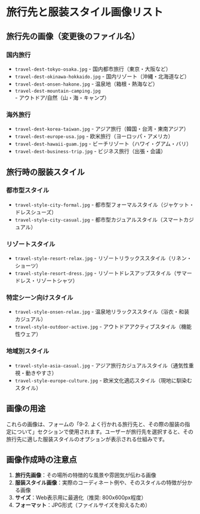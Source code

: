 # 旅行先と服装スタイル画像リスト

## 旅行先の画像（変更後のファイル名）

### 国内旅行
- `travel-dest-tokyo-osaka.jpg` - 国内都市旅行（東京・大阪など）
- `travel-dest-okinawa-hokkaido.jpg` - 国内リゾート（沖縄・北海道など）
- `travel-dest-onsen-hakone.jpg` - 温泉地（箱根・熱海など）
- `travel-dest-mountain-camping.jpg` - アウトドア/自然（山・海・キャンプ）

### 海外旅行
- `travel-dest-korea-taiwan.jpg` - アジア旅行（韓国・台湾・東南アジア）
- `travel-dest-europe-usa.jpg` - 欧米旅行（ヨーロッパ・アメリカ）
- `travel-dest-hawaii-guam.jpg` - ビーチリゾート（ハワイ・グアム・バリ）
- `travel-dest-business-trip.jpg` - ビジネス旅行（出張・会議）

## 旅行時の服装スタイル

### 都市型スタイル
- `travel-style-city-formal.jpg` - 都市型フォーマルスタイル（ジャケット・ドレスシューズ）
- `travel-style-city-casual.jpg` - 都市型カジュアルスタイル（スマートカジュアル）

### リゾートスタイル
- `travel-style-resort-relax.jpg` - リゾートリラックススタイル（リネン・ショーツ）
- `travel-style-resort-dress.jpg` - リゾートドレスアップスタイル（サマードレス・リゾートシャツ）

### 特定シーン向けスタイル
- `travel-style-onsen-relax.jpg` - 温泉地リラックススタイル（浴衣・和装カジュアル）
- `travel-style-outdoor-active.jpg` - アウトドアアクティブスタイル（機能性ウェア）

### 地域別スタイル
- `travel-style-asia-casual.jpg` - アジア旅行カジュアルスタイル（通気性重視・動きやすさ）
- `travel-style-europe-culture.jpg` - 欧米文化適応スタイル（現地に馴染むスタイル）

## 画像の用途

これらの画像は、フォームの「9-2. よく行かれる旅行先と、その際の服装の指定について」セクションで使用されます。ユーザーが旅行先を選択すると、その旅行先に適した服装スタイルのオプションが表示される仕組みです。

## 画像作成時の注意点

1. **旅行先画像**：その場所の特徴的な風景や雰囲気が伝わる画像
2. **服装スタイル画像**：実際のコーディネート例や、そのスタイルの特徴が分かる画像
3. **サイズ**：Web表示用に最適化（推奨: 800x600px程度）
4. **フォーマット**：JPG形式（ファイルサイズを抑えるため）